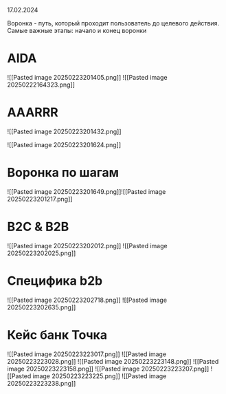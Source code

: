 17.02.2024

Воронка - путь, который проходит пользователь до целевого действия.
Самые важные этапы: начало и конец воронки
# AIDA
![[Pasted image 20250223201405.png]]
![[Pasted image 20250222164323.png]]
# AAARRR
![[Pasted image 20250223201432.png]]

![[Pasted image 20250223201624.png]]
# Воронка по шагам
![[Pasted image 20250223201649.png]]![[Pasted image 20250223201217.png]]
# B2C & B2B
![[Pasted image 20250223202012.png]]
![[Pasted image 20250223202025.png]]
# Специфика b2b

![[Pasted image 20250223202718.png]]
![[Pasted image 20250223202635.png]]
# Кейс банк Точка
![[Pasted image 20250223223017.png]]
![[Pasted image 20250223223028.png]]
![[Pasted image 20250223223148.png]]
![[Pasted image 20250223223158.png]]
![[Pasted image 20250223223207.png]]
![[Pasted image 20250223223225.png]]
![[Pasted image 20250223223238.png]]
